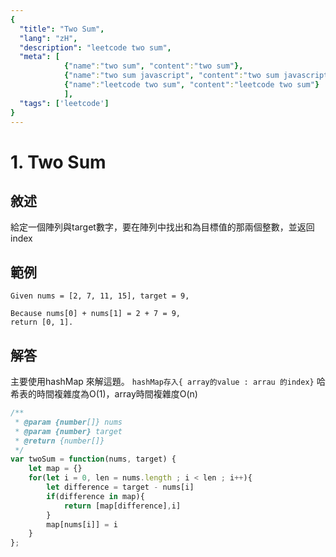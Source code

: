 ```yaml
---
{
  "title": "Two Sum",
  "lang": "zH",
  "description": "leetcode two sum",
  "meta": [
            {"name":"two sum", "content":"two sum"},
            {"name":"two sum javascript", "content":"two sum javascript"},
            {"name":"leetcode two sum", "content":"leetcode two sum"}
            ],
  "tags": ['leetcode']
}
---
```

# 1. Two Sum

## 敘述
給定一個陣列與target數字，要在陣列中找出和為目標值的那兩個整數，並返回index

## 範例
```
Given nums = [2, 7, 11, 15], target = 9,

Because nums[0] + nums[1] = 2 + 7 = 9,
return [0, 1].
```

## 解答
主要使用hashMap 來解這題。
`hashMap存入{ array的value : arrau 的index}`
哈希表的時間複雜度為O(1)，array時間複雜度O(n)
```javascript
/**
 * @param {number[]} nums
 * @param {number} target
 * @return {number[]}
 */
var twoSum = function(nums, target) {
    let map = {}
    for(let i = 0, len = nums.length ; i < len ; i++){
        let difference = target - nums[i]
        if(difference in map){
            return [map[difference],i] 
        }
        map[nums[i]] = i
    }
};
```
